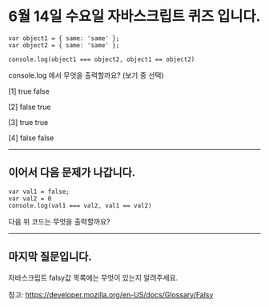 # 6월 14일 수요일 자바스크립트 퀴즈 입니다.

```
var object1 = { same: 'same' };
var object2 = { same: 'same' };

console.log(object1 === object2, object1 == object2) 
```

console.log 에서 무엇을 출력할까요?
(보기 중 선택)

[1] true false

[2] false true

[3] true true

[4] false false

<hr>

## 이어서 다음 문제가 나갑니다.

```
var val1 = false;
var val2 = 0
console.log(val1 === val2, val1 == val2) 
```

다음 위 코드는 무엇을 출력할까요? 

<hr>

## 마지막 질문입니다.

자바스크립트 falsy값 목록에는 무엇이 있는지 알려주세요.

참고: https://developer.mozilla.org/en-US/docs/Glossary/Falsy